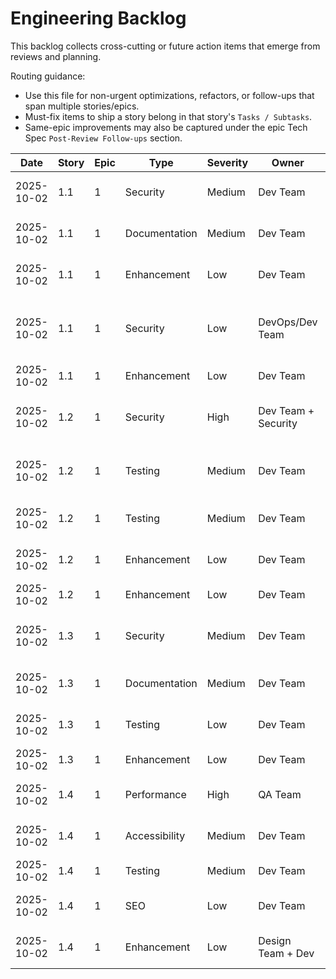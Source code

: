 # Engineering Backlog

This backlog collects cross-cutting or future action items that emerge from reviews and planning.

Routing guidance:

- Use this file for non-urgent optimizations, refactors, or follow-ups that span multiple stories/epics.
- Must-fix items to ship a story belong in that story's `Tasks / Subtasks`.
- Same-epic improvements may also be captured under the epic Tech Spec `Post-Review Follow-ups` section.

| Date | Story | Epic | Type | Severity | Owner | Status | Notes |
| ---- | ----- | ---- | ---- | -------- | ----- | ------ | ----- |
| 2025-10-02 | 1.1 | 1 | Security | Medium | Dev Team | Open | Add security warnings to `.env.example` files (root, apps/api, packages/web) - prepend warnings about not using example secrets in production. Related: AC #8 |
| 2025-10-02 | 1.1 | 1 | Documentation | Medium | Dev Team | Open | Document test execution requirements in README.md or TESTING.md - add section for running backend (pytest) and frontend (vitest) tests with Docker prerequisites. Related: AC #10 |
| 2025-10-02 | 1.1 | 1 | Enhancement | Low | Dev Team | Open | Create test-specific Django settings (apps/api/talentbase/settings/test.py) for isolated test database. Defer to Story 1.2 or when test suite grows. |
| 2025-10-02 | 1.1 | 1 | Security | Low | DevOps/Dev Team | Open | Production settings hardening: Add SECURE_SSL_REDIRECT, SECURE_HSTS_SECONDS, SESSION_COOKIE_SECURE, CSRF_COOKIE_SECURE to apps/api/talentbase/settings/production.py. Defer to Story 1.6 (DNS & SSL). |
| 2025-10-02 | 1.1 | 1 | Enhancement | Low | Dev Team | Open | Consider adding Django admin model registration when models are created in Story 1.2. Create apps/api/core/admin.py if needed. |
| 2025-10-02 | 1.2 | 1 | Security | High | Dev Team + Security | Open | Implement PII encryption for production: Add django-encrypted-model-fields, convert CPF/CNPJ to EncryptedCharField, create data migration. Defer to pre-production security audit. Related: AC #2, AC #3, LGPD Compliance |
| 2025-10-02 | 1.2 | 1 | Testing | Medium | Dev Team | Open | Add model tests for CompanyProfile and JobPosting (10-15 tests total). Create apps/api/companies/tests/test_models.py and apps/api/jobs/tests/test_models.py. Target: maintain 92% or increase to 95% coverage. Related: AC #13 |
| 2025-10-02 | 1.2 | 1 | Testing | Medium | Dev Team | Open | Add model tests for Ranking (4-5 tests). Create apps/api/matching/tests/test_models.py to test score validation, OneToOne constraint, ordering. Related: AC #13 |
| 2025-10-02 | 1.2 | 1 | Enhancement | Low | Dev Team | Open | Add score validation to Ranking model using MinValueValidator(0) and MaxValueValidator(100). File: apps/api/matching/models.py:628 |
| 2025-10-02 | 1.2 | 1 | Enhancement | Low | Dev Team | Open | Add is_current_job property to Experience model for better code readability. File: apps/api/candidates/models.py:160 |
| 2025-10-02 | 1.3 | 1 | Security | Medium | Dev Team | Open | Add sandbox attribute to VideoPlayer iframe: sandbox="allow-scripts allow-same-origin allow-presentation". File: packages/design-system/src/components/VideoPlayer.tsx:24. Related: AC #5 |
| 2025-10-02 | 1.3 | 1 | Documentation | Medium | Dev Team | Open | Create VideoPlayer Storybook story (VideoPlayer.stories.tsx) with examples: Default (valid URL), InvalidURL error state, custom title. Related: AC #7 |
| 2025-10-02 | 1.3 | 1 | Testing | Low | Dev Team | Open | Add VideoPlayer edge case tests: short-form youtu.be URLs, URLs with timestamp parameters, empty string handling. File: packages/web/app/components/__tests__/DesignSystemImport.test.tsx |
| 2025-10-02 | 1.3 | 1 | Enhancement | Low | Dev Team | Open | Add Error Boundary to demo page wrapping each component section. File: packages/web/app/routes/dev.components.tsx |
| 2025-10-02 | 1.4 | 1 | Performance | High | QA Team | Open | Run Lighthouse performance audit: npx lighthouse http://localhost:3000 --view. Validate Performance >90, Accessibility >90, SEO >90, load <2s. Related: AC #9 |
| 2025-10-02 | 1.4 | 1 | Accessibility | Medium | Dev Team | Open | Add prefers-reduced-motion media query to disable animations for users with motion sensitivity. File: packages/web/app/globals.css. Related: WCAG 2.1 |
| 2025-10-02 | 1.4 | 1 | Testing | Medium | Dev Team | Open | Add FAQ accordion test to E2E suite validating expand/collapse functionality. File: packages/web/tests/e2e/landing-page.spec.ts |
| 2025-10-02 | 1.4 | 1 | SEO | Low | Dev Team | Open | Add schema.org structured data (JSON-LD) for Organization, WebPage, FAQPage. Benefits: Rich snippets in Google search. Defer to SEO optimization sprint. |
| 2025-10-02 | 1.4 | 1 | Enhancement | Low | Design Team + Dev | Open | Replace company text names with SVG logos in Hero social proof section. File: packages/web/app/components/landing/Hero.tsx:86-95. Use lazy loading. |

